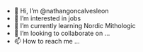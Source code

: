 - 👋 Hi, I’m @nathangoncalvesleon
- 👀 I’m interested in jobs
- 🌱 I’m currently learning Nordic Mithologic
- 💞️ I’m looking to collaborate on ...
- 📫 How to reach me ...

<!---
nathangoncalvesleon/nathangoncalvesleon is a ✨ special ✨ repository because its `README.md` (this file) appears on your GitHub profile.
You can click the Preview link to take a look at your changes.
--->
